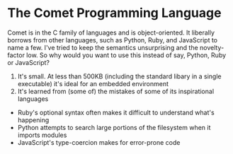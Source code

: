 # The Comet Programming Language

Comet is in the C family of languages and is object-oriented.  It liberally borrows from other languages, such as Python, Ruby, and JavaScript to name a few.  I've tried to keep the semantics unsurprising and the novelty-factor low.  So why would you want to use this instead of say, Python, Ruby or JavaScript?

1. It's small. At less than 500KB (including the standard libary in a single executable) it's ideal for an embedded environment
2. It's learned from (some of) the mistakes of some of its inspirational languages
  - Ruby's optional syntax often makes it difficult to understand what's happening
  - Python attempts to search large portions of the filesystem when it imports modules
  - JavaScript's type-coercion makes for error-prone code
